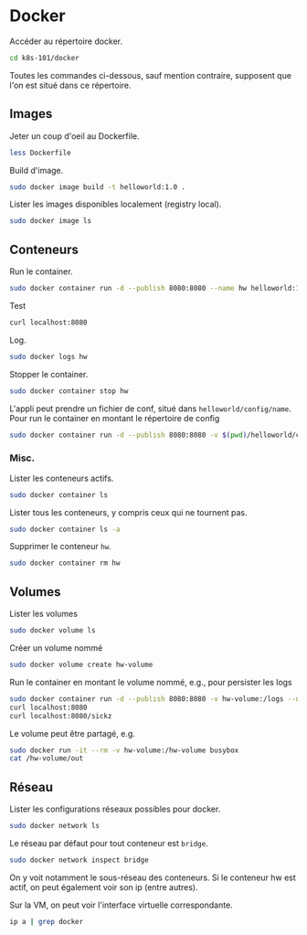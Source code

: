 # Docker

Accéder au répertoire docker.
```bash
cd k8s-101/docker
```
Toutes les commandes ci-dessous, sauf mention contraire, supposent que l'on est situé dans ce répertoire.

## Images

Jeter un coup d'oeil au Dockerfile.
```bash
less Dockerfile
```

Build d'image.
```bash
sudo docker image build -t helloworld:1.0 .
```

Lister les images disponibles localement (registry local).
```bash
sudo docker image ls
```

## Conteneurs

Run le container.
```bash
sudo docker container run -d --publish 8080:8080 --name hw helloworld:1.0
```

Test
```bash
curl localhost:8080
```

Log.
```bash
sudo docker logs hw
```

Stopper le container.
```bash
sudo docker container stop hw
```

L'appli peut prendre un fichier de conf, situé dans ``helloworld/config/name``.
Pour run le container en montant le répertoire de config
```bash
sudo docker container run -d --publish 8080:8080 -v $(pwd)/helloworld/config:/app/config --name hw2 helloworld:1.0
```

### Misc.

Lister les conteneurs actifs.
```bash
sudo docker container ls
```

Lister tous les conteneurs, y compris ceux qui ne tournent pas.
```bash
sudo docker container ls -a
```

Supprimer le conteneur ``hw``.
```bash
sudo docker container rm hw
```

## Volumes

Lister les volumes
```bash
sudo docker volume ls
```

Créer un volume nommé
```bash
sudo docker volume create hw-volume
```

Run le container en montant le volume nommé, e.g., pour persister les logs
```bash
sudo docker container run -d --publish 8080:8080 -v hw-volume:/logs --name hw3 helloworld:1.0
curl localhost:8080
curl localhost:8080/sickz
```

Le volume peut être partagé, e.g.
```bash
sudo docker run -it --rm -v hw-volume:/hw-volume busybox
cat /hw-volume/out
```

## Réseau

Lister les configurations réseaux possibles pour docker.
```bash
sudo docker network ls
```

Le réseau par défaut pour tout conteneur est ``bridge``.
```bash
sudo docker network inspect bridge
```

On y voit notamment le sous-réseau des conteneurs. 
Si le conteneur hw est actif, on peut également voir son ip (entre autres).

Sur la VM, on peut voir l'interface virtuelle correspondante.
```bash
ip a | grep docker
```

